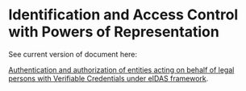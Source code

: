 # Identification and Access Control with Powers of Representation

See current version of document here:

[Authentication and authorization of entities acting on behalf of legal persons with Verifiable Credentials under eIDAS framework](https://dome-marketplace.github.io/powers-of-representation/index.html).
